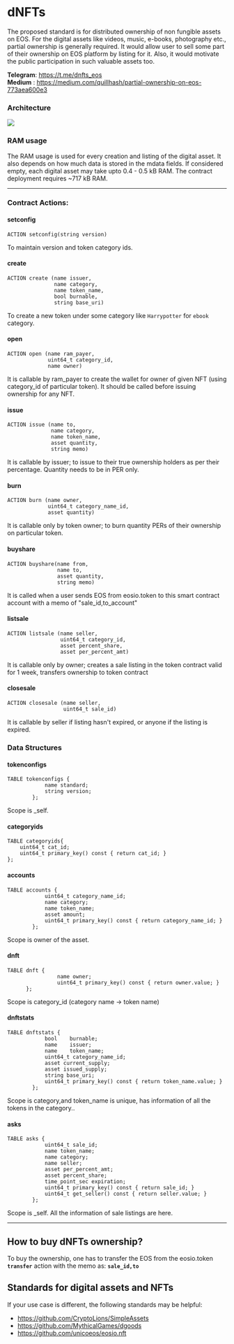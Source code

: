 # dNFTs

The proposed standard is for distributed ownership of non fungible assets on EOS. For the digital assets like videos, music, e-books, photography etc., partial ownership is generally required. It would allow user to sell some part of their ownership on EOS platform by listing for it. Also, it would motivate the public participation in such valuable assets too.

**Telegram**: https://t.me/dnfts_eos   
**Medium** : https://medium.com/quillhash/partial-ownership-on-eos-773aea600e3

### Architecture
<img src="https://github.com/Quillhash/dnfts/blob/master/architecture.png" >

### RAM usage
The RAM usage is used for every creation and listing of the digital asset. It also depends on how much data is stored in the mdata fields. If considered empty, each digital asset may take upto 0.4 - 0.5 kB RAM. The contract deployment requires ~717 kB RAM.

---------------------------  

### Contract Actions:

#### setconfig
```
ACTION setconfig(string version)
```

To maintain version and token category ids. 

#### create

```
ACTION create (name issuer,
               name category,
               name token_name,
               bool burnable, 
               string base_uri)
 ```

To create a new token under some category like ```Harrypotter``` for ```ebook``` category. 


#### open

```
ACTION open (name ram_payer,
             uint64_t category_id,
             name owner)
```     

It is callable by ram_payer to create the wallet for owner of given NFT (using category_id of particular token). It should be called before issuing ownership for any NFT.


#### issue

```
ACTION issue (name to, 
              name category,
              name token_name,
              asset quantity,
              string memo)
```     

It is callable by issuer; to issue to their true ownership holders as per their percentage. Quantity needs to be in PER only.


#### burn

```
ACTION burn (name owner, 
             uint64_t category_name_id, 
             asset quantity)
```
It is callable only by token owner; to burn quantity PERs of  their ownership on particular token. 


#### buyshare

```
ACTION buyshare(name from,
                name to, 
                asset quantity, 
                string memo)
```
It is called when a user sends EOS from eosio.token to this smart contract account with a memo of "sale_id,to_account"


#### listsale

```
ACTION listsale (name seller,
                 uint64_t category_id, 
                 asset percent_share, 
                 asset per_percent_amt)
```
It is callable only by owner; creates a sale listing in the token contract valid
  for 1 week, transfers ownership to token contract


#### closesale

```
ACTION closesale (name seller, 
                  uint64_t sale_id)
```
It is callable by seller if listing hasn't expired, or anyone if the listing is expired.


### Data Structures

#### tokenconfigs
```
TABLE tokenconfigs {
            name standard;
            string version;
        };
```
Scope is _self.

#### categoryids
```
TABLE categoryids{
    uint64_t cat_id;
    uint64_t primary_key() const { return cat_id; }
};
```

#### accounts
```
TABLE accounts {
            uint64_t category_name_id;
            name category;
            name token_name;
            asset amount;
            uint64_t primary_key() const { return category_name_id; }
        };
```
Scope is owner of the asset.

#### dnft
```
TABLE dnft {
                name owner;
                uint64_t primary_key() const { return owner.value; }
      };
```
Scope is category_id (category name -> token name)

#### dnftstats
```
TABLE dnftstats {
            bool    burnable;
            name    issuer;
            name    token_name;
            uint64_t category_name_id;
            asset current_supply;
            asset issued_supply;
            string base_uri;
            uint64_t primary_key() const { return token_name.value; }
        };
```        
Scope is category,and token_name is unique, has information of all the tokens in the category..

#### asks
```
TABLE asks {
            uint64_t sale_id;
            name token_name;
            name category;
            name seller;
            asset per_percent_amt;
            asset percent_share;
            time_point_sec expiration;
            uint64_t primary_key() const { return sale_id; }
            uint64_t get_seller() const { return seller.value; }
        };
```
Scope is _self. All the information of sale listings are here.

---------------------------  

## How to buy dNFTs ownership?

To buy the ownership, one has to transfer the EOS from the eosio.token **```transfer```** action with the memo as:
**```sale_id,to```**

## Standards for digital assets and NFTs  
If your use case is different, the following standards may be helpful:  
* https://github.com/CryptoLions/SimpleAssets   
* https://github.com/MythicalGames/dgoods   
* https://github.com/unicoeos/eosio.nft   
